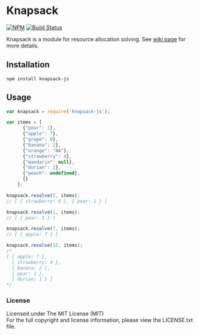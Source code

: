 # Knapsack

[![NPM][npm-image]][npm-url] [![Build Status][travis-image]][travis-url]

Knapsack is a module for resource allocation solving. See [wiki page](http://en.wikipedia.org/wiki/Knapsack_problem)
for more details.

## Installation

```
npm install knapsack-js
```

## Usage

```javascript
var knapsack = require('knapsack-js');

var items = [
      {"pear": 1},
      {"apple": 7},
      {"grape": 0},
      {"banana": 2},
      {"orange": "NA"},
      {"strawberry": 4},
      {"mandarin": null},
      {"durian": 1},
      {"peach": undefined},
      {}
    ];

knapsack.resolve(5, items);
// [ { strawberry: 4 }, { pear: 1 } ]

knapsack.resolve(1, items);
// [ { pear: 1 } ]

knapsack.resolve(7, items);
// [ { apple: 7 } ]

knapsack.resolve(15, items);
/*
[ { apple: 7 },
  { strawberry: 4 },
  { banana: 2 },
  { pear: 1 },
  { durian: 1 } ]
*/
```

### License

Licensed under The MIT License (MIT)  
For the full copyright and license information, please view the LICENSE.txt file.

[npm-url]: http://npmjs.org/package/knapsack-js
[npm-image]: https://badge.fury.io/js/knapsack-js.svg

[travis-url]: https://travis-ci.org/devfacet/knapsack
[travis-image]: https://travis-ci.org/devfacet/knapsack.svg?branch=master
